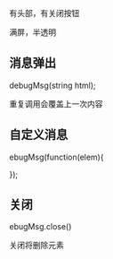 

有头部，有关闭按钮  

满屏，半透明


## 消息弹出
debugMsg(string html);

重复调用会覆盖上一次内容


## 自定义消息
ebugMsg(function(elem){

});

## 关闭
ebugMsg.close()

关闭将删除元素


